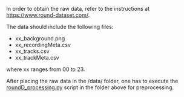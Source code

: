 In order to obtain the raw data, refer to the instructions at https://www.round-dataset.com/.

The data should include the following files:

- xx_background.png
- xx_recordingMeta.csv
- xx_tracks.csv
- xx_trackMeta.csv

where xx ranges from 00 to 23.

After placing the raw data in the /data/ folder, one has to execute the [roundD_processing.py](https://github.com/julianschumann/General-Framework/blob/main/Framework/Data_sets/RounD_round_about/RounD_processing.py) script in the folder above for preprocessing.
